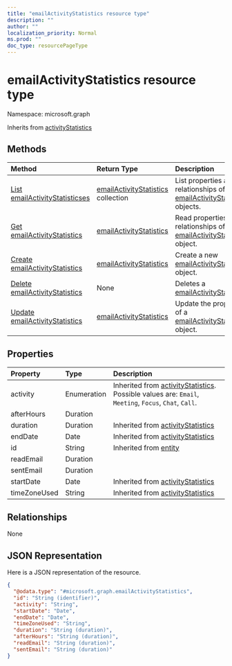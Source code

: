 ```yaml
---
title: "emailActivityStatistics resource type"
description: ""
author: ""
localization_priority: Normal
ms.prod: ""
doc_type: resourcePageType
---
```


# emailActivityStatistics resource type


Namespace: microsoft.graph




Inherits from [activityStatistics](../resources/activitystatistics.md)

## Methods
|Method|Return Type|Description|
|:---|:---|:---|
|[List emailActivityStatisticses](../api/emailactivitystatistics-list.md)|[emailActivityStatistics](../resources/emailactivitystatistics.md) collection|List properties and relationships of the [emailActivityStatistics](../resources/emailactivitystatistics.md) objects.|
|[Get emailActivityStatistics](../api/emailactivitystatistics-get.md)|[emailActivityStatistics](../resources/emailactivitystatistics.md)|Read properties and relationships of the [emailActivityStatistics](../resources/emailactivitystatistics.md) object.|
|[Create emailActivityStatistics](../api/emailactivitystatistics-create.md)|[emailActivityStatistics](../resources/emailactivitystatistics.md)|Create a new [emailActivityStatistics](../resources/emailactivitystatistics.md) object.|
|[Delete emailActivityStatistics](../api/emailactivitystatistics-delete.md)|None|Deletes a [emailActivityStatistics](../resources/emailactivitystatistics.md).|
|[Update emailActivityStatistics](../api/emailactivitystatistics-update.md)|[emailActivityStatistics](../resources/emailactivitystatistics.md)|Update the properties of a [emailActivityStatistics](../resources/emailactivitystatistics.md) object.|

## Properties
|Property|Type|Description|
|:---|:---|:---|
|activity|Enumeration| Inherited from [activityStatistics](../resources/activitystatistics.md). Possible values are: `Email`, `Meeting`, `Focus`, `Chat`, `Call`.|
|afterHours|Duration||
|duration|Duration| Inherited from [activityStatistics](../resources/activitystatistics.md)|
|endDate|Date| Inherited from [activityStatistics](../resources/activitystatistics.md)|
|id|String| Inherited from [entity](../resources/entity.md)|
|readEmail|Duration||
|sentEmail|Duration||
|startDate|Date| Inherited from [activityStatistics](../resources/activitystatistics.md)|
|timeZoneUsed|String| Inherited from [activityStatistics](../resources/activitystatistics.md)|

## Relationships
None

## JSON Representation
Here is a JSON representation of the resource.
<!-- {
  "blockType": "resource",
  "keyProperty": "id",
  "@odata.type": "microsoft.graph.emailActivityStatistics",
  "baseType": "microsoft.graph.activityStatistics",
  "openType": false
}
-->
``` json
{
  "@odata.type": "#microsoft.graph.emailActivityStatistics",
  "id": "String (identifier)",
  "activity": "String",
  "startDate": "Date",
  "endDate": "Date",
  "timeZoneUsed": "String",
  "duration": "String (duration)",
  "afterHours": "String (duration)",
  "readEmail": "String (duration)",
  "sentEmail": "String (duration)"
}
```

